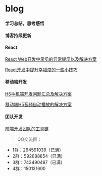 # blog
#### 学习总结，思考感悟

#### 博客持续更新

#### React

[React Web开发中常见的异常提示以及解决方案](https://github.com/yezihaohao/blog/blob/master/React%20Web%E5%BC%80%E5%8F%91%E4%B8%AD%E5%B8%B8%E8%A7%81%E7%9A%84%E5%BC%82%E5%B8%B8%E6%8F%90%E7%A4%BA%E4%BB%A5%E5%8F%8A%E8%A7%A3%E5%86%B3%E6%96%B9%E6%A1%88.md)

[React开发中提升幸福度的一些小技巧](https://github.com/yezihaohao/blog/blob/master/React%E5%BC%80%E5%8F%91%E4%B8%AD%E6%8F%90%E5%8D%87%E5%B9%B8%E7%A6%8F%E5%BA%A6%E7%9A%84%E4%B8%80%E4%BA%9B%E5%B0%8F%E6%8A%80%E5%B7%A7.md)

#### 移动端开发

[H5手机端开发问题汇总及解决方案](https://github.com/yezihaohao/blog/blob/master/H5%E6%89%8B%E6%9C%BA%E7%AB%AF%E5%BC%80%E5%8F%91%E9%97%AE%E9%A2%98%E6%B1%87%E6%80%BB%E5%8F%8A%E8%A7%A3%E5%86%B3%E6%96%B9%E6%A1%88.md)

[移动端H5音频自动播放的解决方案](https://github.com/yezihaohao/blog/blob/master/%E7%A7%BB%E5%8A%A8%E7%AB%AFH5%E9%9F%B3%E9%A2%91%E8%87%AA%E5%8A%A8%E6%92%AD%E6%94%BE%E7%9A%84%E8%A7%A3%E5%86%B3%E6%96%B9%E6%A1%88.md)

#### 团队开发

[前端开发团队的工具链](https://github.com/yezihaohao/blog/blob/master/%E5%89%8D%E7%AB%AF%E5%BC%80%E5%8F%91%E5%9B%A2%E9%98%9F%E7%9A%84%E5%B7%A5%E5%85%B7%E9%93%BE.md)

> QQ交流群：
- 1群：264591039（已满）
- 2群：592688854（已满）
- 3群：743490497（已满）
- 4群：150131600

